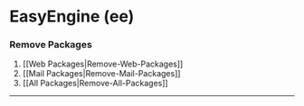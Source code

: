 # **EasyEngine** **(ee)**
### **Remove Packages**
1. [[Web Packages|Remove-Web-Packages]]
1. [[Mail Packages|Remove-Mail-Packages]]
1. [[All Packages|Remove-All-Packages]]

***

